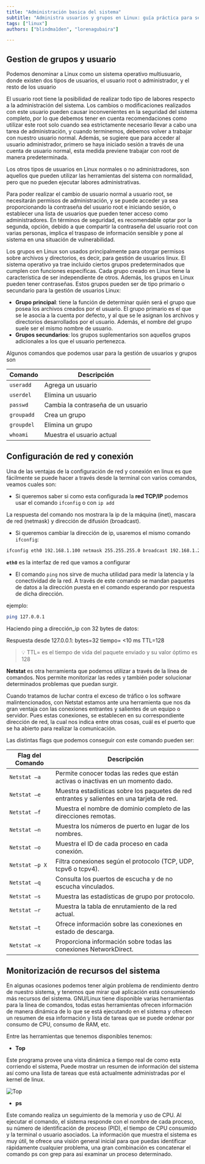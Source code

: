 ```yaml
---
title: "Administración basica del sistema"
subtitle: "Administra usuarios y grupos en Linux: guía práctica para seguridad y eficiencia. Crea, gestiona y asigna permisos de forma segura. ¡Optimiza tu sistema!"
tags: ["linux"]
authors: ["blindma1den", "lorenagubaira"]

---
```


## Gestion de grupos y usuario

Podemos denominar a Linux como un sistema operativo multiusuario, donde existen dos tipos de usuarios, el usuario root o administrador, y el resto de los usuario

El usuario root tiene la posibilidad de realizar todo tipo de labores respecto a la administración del sistema. Los cambios o modificaciones realizados con este usuario pueden causar inconvenientes en la seguridad del sistema completo, por lo que debemos tener en cuenta recomendaciones como utilizar este root solo cuando sea estrictamente necesario llevar a cabo una tarea de administración, y cuando terminemos, debemos volver a trabajar con nuestro usuario normal. Además, se sugiere que para acceder al usuario administrador, primero se haya iniciado sesión a través de una cuenta de usuario normal, esta medida previene trabajar con root de manera predeterminada.

Los otros tipos de usuarios en Linux normales o no administradores, son aquellos que pueden utilizar las herramientas del sistema con normalidad, pero que no pueden ejecutar labores administrativas.

Para poder realizar el cambio de usuario normal a usuario root, se necesitarán permisos de administración, y se puede acceder ya sea proporcionando la contraseña del usuario root e iniciando sesión, o establecer una lista de usuarios que pueden tener acceso como administradores. En términos de seguridad, es recomendable optar por la segunda, opción, debido a que compartir la contraseña del usuario root con varias personas, implica el traspaso de información sensible y pone al sistema en una situación de vulnerabilidad.

Los grupos en Linux son usados principalmente para otorgar permisos sobre archivos y directorios, es decir, para gestión de usuarios linux. El sistema operativo ya trae incluido ciertos grupos predeterminados que cumplen con funciones específicas. Cada grupo creado en Linux tiene la característica de ser independiente de otros. Además, los grupos en Linux pueden tener contraseñas. Estos grupos pueden ser de tipo primario o secundario para la gestión de usuarios Linux:

- **Grupo principal**: tiene la función de determinar quién será el grupo que posea los archivos creados por el usuario. El grupo primario es el que se le asocia a la cuenta por defecto, y al que se le asignan los archivos y directorios desarrollados por el usuario. Además, el nombre del grupo suele ser el mismo nombre de usuario.
- **Grupos secundarios**: los grupos suplementarios son aquellos grupos adicionales a los que el usuario pertenezca.

Algunos comandos que podemos usar para la gestión de usuarios y grupos son

| Comando   | Descripción                    |
|-----------|-------------------------------|
| `useradd` | Agrega un usuario             |
| `userdel` | Elimina un usuario            |
| `passwd`  | Cambia la contraseña de un usuario |
| `groupadd`| Crea un grupo                 |
| `groupdel`| Elimina un grupo              |
| `whoami`  | Muestra el usuario actual     |

## Configuración de red y conexión

Una de las ventajas de la configuración de red y conexión en linux es que fácilmente se puede hacer a través desde la terminal con varios comandos, veamos cuales son:

- Si queremos saber si como esta configurada la **red TCP/IP** podemos usar el comando `ifconfig` o con `ip add`

La respuesta del comando nos mostrara la ip de la máquina (inet), mascara de red (netmask) y dirección de difusión (broadcast).

- Si queremos cambiar la dirección de ip, usaremos el mismo comando `ifconfig`:

```bash
ifconfig eth0 192.168.1.100 netmask 255.255.255.0 broadcast 192.168.1.255
```

**`eth0`** es la interfaz de red que vamos a configurar

- El comando `ping` nos sirve de mucha utilidad para medir la latencia y la conectividad de la red. A través de este comando se mandan paquetes de datos a la dirección puesta en el comando esperando por respuesta de dicha dirección.

ejemplo:

```bash
ping 127.0.0.1
```

Haciendo ping a dirección_ip con 32 bytes de datos:

Respuesta desde 127.0.0.1: bytes=32 tiempo= <10 ms TTL=128

> 💡 TTL= es el tiempo de vida del paquete enviado y su valor óptimo es 128

**Netstat** es otra herramienta que podemos utilizar a través de la línea de comandos. Nos permite monitorizar las redes y también poder solucionar determinados problemas que puedan surgir.

Cuando tratamos de luchar contra el exceso de tráfico o los software malintencionados, con Netstat estamos ante una herramienta que nos da gran ventaja con las conexiones entrantes y salientes de un equipo o servidor. Pues estas conexiones, se establecen en su correspondiente dirección de red, la cual nos indica entre otras cosas, cuál es el puerto que se ha abierto para realizar la comunicación.

Las distintas flags que podemos conseguir con este comando pueden ser:

| Flag del Comando | Descripción                                                                                 |
|------------------|---------------------------------------------------------------------------------------------|
| `Netstat –a`     | Permite conocer todas las redes que están activas o inactivas en un momento dado.            |
| `Netstat –e`     | Muestra estadísticas sobre los paquetes de red entrantes y salientes en una tarjeta de red.  |
| `Netstat –f`     | Muestra el nombre de dominio completo de las direcciones remotas.                           |
| `Netstat –n`     | Muestra los números de puerto en lugar de los nombres.                                       |
| `Netstat –o`     | Muestra el ID de cada proceso en cada conexión.                                              |
| `Netstat –p X`   | Filtra conexiones según el protocolo (TCP, UDP, tcpv6 o tcpv4).                              |
| `Netstat –q`     | Consulta los puertos de escucha y de no escucha vinculados.                                  |
| `Netstat –s`     | Muestra las estadísticas de grupo por protocolo.                                             |
| `Netstat –r`     | Muestra la tabla de enrutamiento de la red actual.                                           |
| `Netstat –t`     | Ofrece información sobre las conexiones en estado de descarga.                               |
| `Netstat –x`     | Proporciona información sobre todas las conexiones NetworkDirect.                            |

## Monitorización de recursos del sistema

En algunas ocasiones podemos tener algún problema de rendimiento dentro de nuestro sistema, y tenemos que mirar qué aplicación está consumiendo más recursos del sistema. GNU/Linux tiene disponible varias herramientas para la línea de comandos, todas estas herramientas ofrecen información de manera dinámica de lo que se está ejecutando en el sistema y ofrecen un resumen de esa información y lista de tareas que se puede ordenar por consumo de CPU, consumo de RAM, etc.

Entre las herramientas que tenemos disponibles tenemos:

- **Top**

Este programa provee una vista dinámica a tiempo real de como esta corriendo el sistema, Puede mostrar un resumen de información del sistema así como una lista de tareas que está actualmente administradas por el kernel de linux.

![Top](https://raw.githubusercontent.com/4GeeksAcademy/cybersecurity-syllabus/main/assets/top.png)

- **ps**

Este comando realiza un seguimiento de la memoria y uso de CPU. Al ejecutar el comando, el sistema responde con el nombre de cada proceso, su número de identificación de proceso (PID), el tiempo de CPU consumido y la terminal o usuario asociados. La información que muestra el sistema es muy útil, te ofrece una visión general inicial para que puedas identificar rápidamente cualquier problema, una gran combinación es concatenar el comando ps con grep para asi examinar un proceso determinado.
